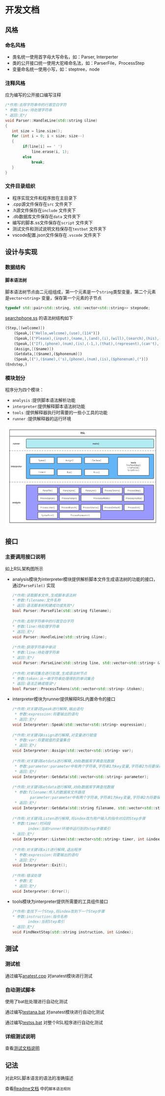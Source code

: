 # 开发文档

## 风格

### 命名风格

- 类名统一使用首字母大写命名，如：Parser, Interperter
- 类的公开接口统一使用大驼峰命名法，如：ParserFile，ProcessStep
- 变量命名统一使用小写，如：steptree，node

### 注释风格

应为编写的公开接口编写注释

```cpp
/*作用:去除字符串中的行首空白字符
* 参数:line:待处理字符串
* 返回:无*/
void Parser::HandleLine(std::string &line)
{
   int size = line.size();
   for (int i = 0; i < size; size--)
   {
        if(line[i] == ' ')
            line.erase(i, 1);
        else
            break;
   }
}
```

### 文件目录组织

- 程序实现文件和程序放在主目录下
- .cpp源文件保存在`src` 文件夹下
- .h源文件保存在`include` 文件夹下
- .db数据库文件保存在`data` 文件夹下
- 编写的脚本.ss文件保存在`script` 文件夹下
- 测试文件和测试说明文档保存在`testbat` 文件夹下
- vscode配置.json文件保存在`.vscode` 文件夹下

## 设计与实现

### 数据结构

#### 脚本语法树

脚本语法树节点由二元组组成，第一个元素是一个`string`类型变量，第二个元素是`vector<string>` 变量，保存第一个元素的子节点

```cpp
typedef std::pair<std::string, std::vector<std::string>> stepnode;
```

[searchphone.ss](./script/searchphone.ss) 的语法树结构如下

``` ss
(Step,[(welcome)])
	(Speak,[("Hello,welcome),(use),(114")])
	(Speak,[("Please),(input),(name,),(and),(i),(will),(search),(his),(phone),				(num),(for),(you")])
	(Speak,[("If),(phone),(num),(is),(-1,),(that),(represent),(can't),(get),				(his),(phone),(num")])
	(Assign,[($name)])
	(Getdata,[($name),($phonenum)])
	(Speak,[("),($name),('s),(phone),(num),(is),($phonenum),(")])
(Endstep,)
```

### 模块划分

程序分为四个模块：

- `analysis` :提供脚本语法解析功能
- `interpreter`:提供解释脚本语法树功能
- `tools` :提供解释器执行时需要的一些小工具的功能
- `runner` :提供解释器的运行环境

![系统架构图](RSL.png)

## 接口

### 主要调用接口说明

如上RSL架构图所示

- analysis模块为interpreter模块提供解析脚本文件生成语法树的功能的接口，通过`ParseFile()` 实现

  ```cpp
  /*作用:读取脚本文件,生成脚本语法树
  * 参数:filename:文件名称
  * 返回:语法脚本树构建成功或失败*/
  bool Parser::ParseFile(std::string filename);
  
  /*作用:去除字符串中的行首空白字符
  * 参数:line:待处理字符串
  * 返回:无*/
  void Parser::HandleLine(std::string &line);
  
  /*作用:获得字符串中单词
  * 参数:line:待处理字符串
  * 返回:无*/
  void Parser::ParseLine(std::string line, std::vector<std::string> &token);
  
  /*作用:对单词集合进行处理,生成语法树节点
  * 参数:token:从一串字符串处理得到的单词集合
  * 返回:语法正确或错误*/
  bool Parser::ProcessTokens(std::vector<std::string> &token);
  ```

- interpreter模块为runner提供解释RSL内置命令的接口

  ```cpp
  /*作用:对关键词Speak进行解释,输出语句
   * 参数:expression:将要输出的语句
   * 返回:无*/
  void Interpreter::Speak(std::vector<std::string> expression);
  
  /*作用:对关键词Assign进行解释,对变量进行赋值
   * 参数:var:将要赋值的变量集合
   * 返回:无*/
  void Interpreter::Assign(std::vector<std::string> var);
  
  /*作用:对关键词Getdata进行解释,对db数据库字典查找数据
   * 参数:parameter:parameter中有两个字符串,字符串1为key变量,字符串2为将要保存value的变量
   * 返回:无*/
  void Interpreter::Getdata(std::vector<std::string> parameter);
  
  /*作用:对关键词Getdata进行解释,对db数据库字典查找数据
   * 参数:filename:传入的数据库文件路径
          parameter:parameter中有两个字符串,字符串1为key变量,字符串2为将要保存value的变量
   * 返回:无*/
  void Interpreter::Getdata(std::string filename, std::vector<std::string> parameter);
  
  /*作用:对关键词Listen进行解释,将index改为用户输入的指令对应的Step步骤
  * 参数:timer:时间段
         index:当前runner环境中运行到的step步骤索引
  * 返回:无*/
  void Interpreter::Listen(std::vector<std::string> timer, int &index);
  
  /*作用:对关键词Exit进行解释,退出程序
   * 参数:expression:将要输出的语句
   * 返回:无*/
  void Interpreter::Exit();
  
  /*作用:错误处理
   * 参数:无
   * 返回:无*/
  void Interpreter::Error();
  ```

- tools模块为interpreter提供所需要的工具组件接口

  ```cpp
  /*作用:查找下一个Step,将index改到下一个Step步骤
  * 参数:instruction:指令名称
         index:当前Step索引
  * 返回:无*/
  void FindNextStep(std::string instruction, int &index);
  ```

## 测试

### 测试桩

通过编写[anatest.cpp](./testbat/anatest.cpp) 对anatest模块进行测试

### 自动测试脚本

使用了bat批处理进行自动化测试

通过编写[testana.bat](./testbat/testana.bat) 对anatest模块进行自动化测试

通过编写[testss.bat](./testbat/testss.bat) 对整个RSL程序进行自动化测试

### 详细测试说明

查看[测试文档说明](./testbat/readme.md)

## 记法

对此RSL脚本语言的语法的准确描述

查看[Readme文档](readme.md) 中的`脚本语法规则`


